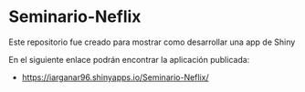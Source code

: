 # Seminario-Neflix

Este repositorio fue creado para mostrar como desarrollar una app de Shiny

En el siguiente enlace podrán encontrar la aplicación publicada:
* https://iarganar96.shinyapps.io/Seminario-Neflix/ 
